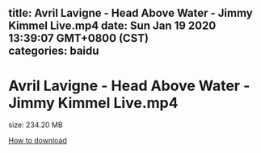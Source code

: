 
title: Avril Lavigne - Head Above Water - Jimmy Kimmel Live.mp4
date: Sun Jan 19 2020 13:39:07 GMT+0800 (CST)    
categories: baidu
---

# Avril Lavigne - Head Above Water - Jimmy Kimmel Live.mp4
size: 234.20 MB
 
 

[How to download](https://bpcam.bemobtrk.com/go/2ceec3aa-1ca2-46d6-b9ff-aaa5c184517c?jno=1746)